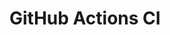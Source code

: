 # GitHub Actions CI












































































































































































































































































































































































































































































































































































































































































































































































































































































































































































































































































































































































































































































































































































































































































































































































































































































































































































